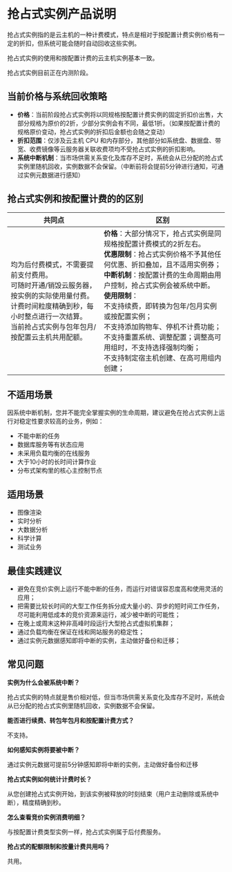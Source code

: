 # 抢占式实例产品说明

抢占式实例指的是云主机的一种计费模式，特点是相对于按配置计费实例价格有一定的折扣，但系统可能会随时自动回收这些实例。

抢占式实例的使用和按配置计费的云主机实例基本一致。

抢占式实例目前正在内测阶段。

## 当前价格与系统回收策略

* **价格**：当前阶段抢占式实例将以同规格按配置计费实例的固定折扣价出售，大部分规格为原价的2折，少部分实例会有不同，最低1折。（如果按配置计费的规格原价变动，抢占式实例的折扣后金额也会随之变动）
* **折扣范围**：仅涉及云主机 CPU 和内存部分，其他部分如系统盘、数据盘、带宽、收费镜像等云服务器关联收费项均不受抢占式实例的折扣影响。
* **系统中断机制**：当市场供需关系变化及库存不足时，系统会从已分配的抢占式实例里随机回收，实例数据不会保留。（中断前将会提前5分钟进行通知，可通过实例元数据进行感知）


## 抢占式实例和按配置计费的的区别

| **共同点**                                                                                        | **区别**                                                     |
| ------------------------------------------------------------------------------------------------- | ------------------------------------------------------------ |
| 均为后付费模式，不需要提前支付费用。<br/>可随时开通/销毁云服务器，按实例的实际使用量付费。<br/>计费时间粒度精确到秒，每小时整点进行一次结算。<br/>当前抢占式实例与包年包月/按配置云主机共用配额。 | **价格**：大部分情况下，抢占式实例是同规格按配置计费模式的2折左右。<br/>**优惠限制**：抢占式实例价格不予其他任何优惠、折扣叠加，且不适用实例券；<br/>**中断机制**：按配置计费的生命周期由用户控制，抢占式实例会被系统中断。<br/>**使用限制**：<br/>不支持续费，即转换为包年/包月实例或按配置实例；<br/>不支持添加购物车、停机不计费功能；<br/>不支持重置系统、调整配置；调整高可用组时，不支持选择强制均衡；<br/>不支持制定宿主机创建、在高可用组内创建； |

## 不适用场景

因系统中断机制，您并不能完全掌握实例的生命周期，建议避免在抢占式实例上运行对稳定性要求较高的业务，例如：

* 不能中断的任务
* 数据库服务等有状态应用
* 未采用负载均衡的在线服务
* 大于10小时的长时间计算作业
* 分布式架构里的核心主控制节点

## 适用场景

* 图像渲染
* 实时分析
* 大数据分析
* 科学计算
* 测试业务

## 最佳实践建议

* 避免在竞价实例上运行不能中断的任务，而运行对错误容忍度高和使用灵活的应用；
* 把需要比较长时间的大型工作任务拆分成大量小的、异步的短时间工作任务，尽可能利用低成本的竞价资源来运行，减少被中断的可能性；
* 在晚上或周末这种非高峰时段运行大型抢占式虚拟机集群；
* 通过负载均衡在保证在线和网站服务的稳定性；
* 通过实例元数据感知即将中断的实例，主动做好备份和迁移； 


## 常见问题

**实例为什么会被系统中断？**

抢占式实例的特点就是售价相对低，但当市场供需关系变化及库存不足时，系统会从已分配的抢占式实例里随机回收，实例数据不会保留。

**能否进行续费、转包年包月和按配置计费方式？**

不支持。

**如何感知实例将要被中断？**

通过实例元数据可提前5分钟感知即将中断的实例，主动做好备份和迁移

**抢占式实例如何统计计费时长？**

从您创建抢占式实例开始，到该实例被释放的时刻结束（用户主动删除或系统中断），精度精确到秒。

**怎么查看竞价实例消费明细？**

与按配置计费类型实例一样，抢占式实例属于后付费服务。

**抢占式的配额限制和按量计费共用吗？**

共用。
